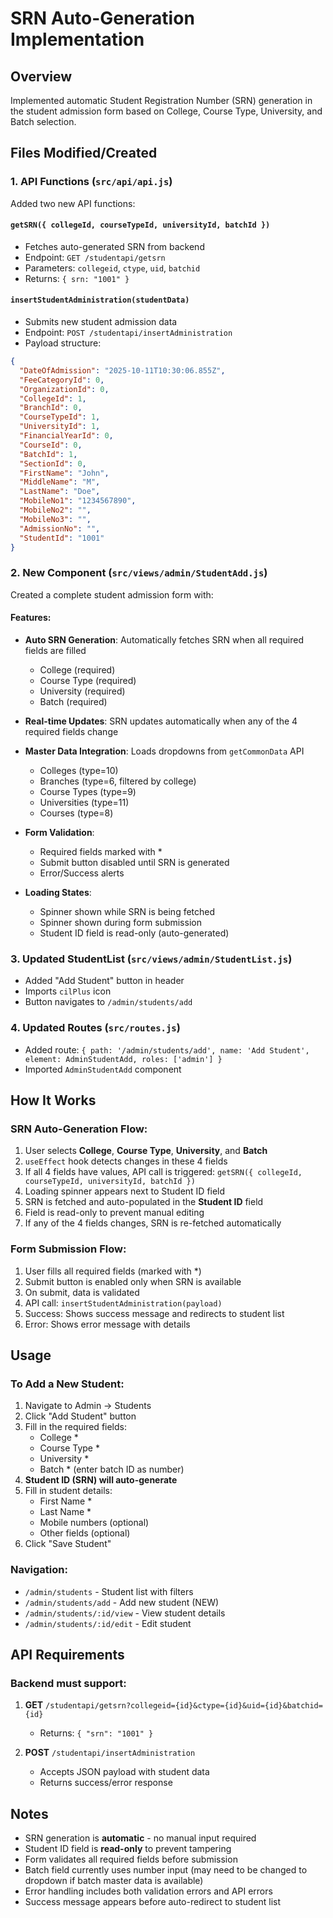 # SRN Auto-Generation Implementation

## Overview
Implemented automatic Student Registration Number (SRN) generation in the student admission form based on College, Course Type, University, and Batch selection.

## Files Modified/Created

### 1. **API Functions** (`src/api/api.js`)
Added two new API functions:

#### `getSRN({ collegeId, courseTypeId, universityId, batchId })`
- Fetches auto-generated SRN from backend
- Endpoint: `GET /studentapi/getsrn`
- Parameters: `collegeid`, `ctype`, `uid`, `batchid`
- Returns: `{ srn: "1001" }`

#### `insertStudentAdministration(studentData)`
- Submits new student admission data
- Endpoint: `POST /studentapi/insertAdministration`
- Payload structure:
```json
{
  "DateOfAdmission": "2025-10-11T10:30:06.855Z",
  "FeeCategoryId": 0,
  "OrganizationId": 0,
  "CollegeId": 1,
  "BranchId": 0,
  "CourseTypeId": 1,
  "UniversityId": 1,
  "FinancialYearId": 0,
  "CourseId": 0,
  "BatchId": 1,
  "SectionId": 0,
  "FirstName": "John",
  "MiddleName": "M",
  "LastName": "Doe",
  "MobileNo1": "1234567890",
  "MobileNo2": "",
  "MobileNo3": "",
  "AdmissionNo": "",
  "StudentId": "1001"
}
```

### 2. **New Component** (`src/views/admin/StudentAdd.js`)
Created a complete student admission form with:

#### Features:
- **Auto SRN Generation**: Automatically fetches SRN when all required fields are filled
  - College (required)
  - Course Type (required)
  - University (required)
  - Batch (required)
  
- **Real-time Updates**: SRN updates automatically when any of the 4 required fields change

- **Master Data Integration**: Loads dropdowns from `getCommonData` API
  - Colleges (type=10)
  - Branches (type=6, filtered by college)
  - Course Types (type=9)
  - Universities (type=11)
  - Courses (type=8)

- **Form Validation**: 
  - Required fields marked with *
  - Submit button disabled until SRN is generated
  - Error/Success alerts

- **Loading States**:
  - Spinner shown while SRN is being fetched
  - Spinner shown during form submission
  - Student ID field is read-only (auto-generated)

### 3. **Updated StudentList** (`src/views/admin/StudentList.js`)
- Added "Add Student" button in header
- Imports `cilPlus` icon
- Button navigates to `/admin/students/add`

### 4. **Updated Routes** (`src/routes.js`)
- Added route: `{ path: '/admin/students/add', name: 'Add Student', element: AdminStudentAdd, roles: ['admin'] }`
- Imported `AdminStudentAdd` component

## How It Works

### SRN Auto-Generation Flow:
1. User selects **College**, **Course Type**, **University**, and **Batch**
2. `useEffect` hook detects changes in these 4 fields
3. If all 4 fields have values, API call is triggered: `getSRN({ collegeId, courseTypeId, universityId, batchId })`
4. Loading spinner appears next to Student ID field
5. SRN is fetched and auto-populated in the **Student ID** field
6. Field is read-only to prevent manual editing
7. If any of the 4 fields changes, SRN is re-fetched automatically

### Form Submission Flow:
1. User fills all required fields (marked with *)
2. Submit button is enabled only when SRN is available
3. On submit, data is validated
4. API call: `insertStudentAdministration(payload)`
5. Success: Shows success message and redirects to student list
6. Error: Shows error message with details

## Usage

### To Add a New Student:
1. Navigate to Admin → Students
2. Click "Add Student" button
3. Fill in the required fields:
   - College *
   - Course Type *
   - University *
   - Batch * (enter batch ID as number)
4. **Student ID (SRN) will auto-generate**
5. Fill in student details:
   - First Name *
   - Last Name *
   - Mobile numbers (optional)
   - Other fields (optional)
6. Click "Save Student"

### Navigation:
- `/admin/students` - Student list with filters
- `/admin/students/add` - Add new student (NEW)
- `/admin/students/:id/view` - View student details
- `/admin/students/:id/edit` - Edit student

## API Requirements

### Backend must support:
1. **GET** `/studentapi/getsrn?collegeid={id}&ctype={id}&uid={id}&batchid={id}`
   - Returns: `{ "srn": "1001" }`

2. **POST** `/studentapi/insertAdministration`
   - Accepts JSON payload with student data
   - Returns success/error response

## Notes

- SRN generation is **automatic** - no manual input required
- Student ID field is **read-only** to prevent tampering
- Form validates all required fields before submission
- Batch field currently uses number input (may need to be changed to dropdown if batch master data is available)
- Error handling includes both validation errors and API errors
- Success message appears before auto-redirect to student list
